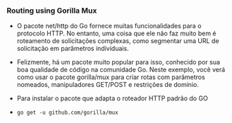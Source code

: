 ### Routing using Gorilla Mux

* O pacote net/http do Go fornece muitas funcionalidades para o protocolo HTTP.
No entanto, uma coisa que ele não faz muito bem é roteamento de solicitações
complexas, como segmentar uma URL de solicitação em parâmetros individuais.
* Felizmente, há um pacote muito popular para isso, conhecido por sua boa
qualidade de código na comunidade Go. Neste exemplo, você verá como usar o
pacote gorilla/mux para criar rotas com parâmetros nomeados, manipuladores
GET/POST e restrições de domínio.
* Para instalar o pacote que adapta o roteador HTTP padrão do GO



* `go get -u github.com/gorilla/mux`